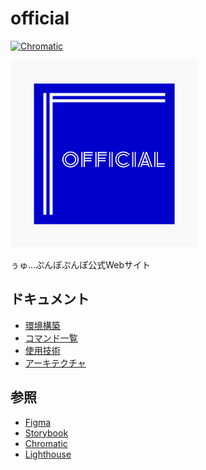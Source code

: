 # official

[![Chromatic](https://github.com/uyupun/official/actions/workflows/deploy-chromatic.yml/badge.svg)](https://github.com/uyupun/official/actions/workflows/deploy-chromatic.yml)

<img src="logo.png" width="300px">

ぅゅ...ぷんぽぷんぽ公式Webサイト

## ドキュメント

- [環境構築](docs/installation.md)
- [コマンド一覧](docs/commands.md)
- [使用技術](docs/tech.md)
- [アーキテクチャ](docs/architecture.md)

## 参照

- [Figma](https://www.figma.com/file/24u8W1q18DksKv8UmgUhpv/official)
- [Storybook](https://uyupun.github.io/official/main/storybook/)
- [Chromatic](https://www.chromatic.com/builds?appId=61fbd2ebd69c46003acc2b93)
- [Lighthouse](https://uyupun.github.io/official/main/lighthouse/)
